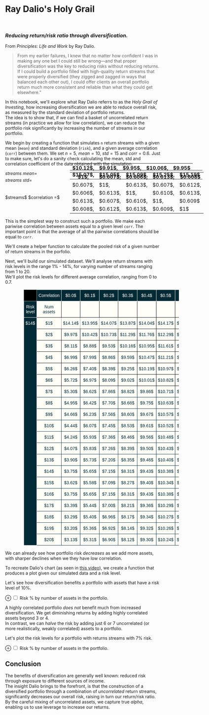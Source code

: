 # Ray Dalio's Holy Grail
<br>

### _Reducing return/risk ratio through diversification._

From _Principles: Life and Work_ by Ray Dalio.

> From my earlier failures, I knew that no matter how confident I was in making any one bet I could still be wrong—and that proper diversification was the key to reducing risks without reducing returns. If I could build a portfolio filled with high-quality return streams that were properly diversified (they zigged and zagged in ways that balanced each other out), I could offer clients an overall portfolio return much more consistent and reliable than what they could get elsewhere.”

In this notebook, we'll explore what Ray Dalio referrs to as the _Holy Grail of Investing_, how increasing diversification we are able to reduce overall risk, as measured by the standard deviation of portfolio returns.  
The idea is to show that, if we can find a basket of uncorrelated return streams (in practice we allow for low correlation), we can reduce the portfolio risk significantly by increasing the number of streams in our portfolio.

We begin by creating a function that simulates `n` return streams with a given mean (`mean`) and standard deviation (`risk`), and a given average correlation (`corr`) between them. We set $n=5$, $mean=10$, $std=15$ and $corr=0.6$.
Just to make sure, let's do a sanity check calculating the mean, std and correlation coefficient of the data obtained with the simulation.

$streams$ $mean =$ 


<table class="matrix" style="margin-top:-55px; margin-left:210px;" >
  <tr>
    <th class="tg-hq8v">$10.12$, <br></th>
    <th class="tg-hq8v">$9.91$, </th>
    <th class="tg-hq8v">$9.95$, <br></th>
    <th class="tg-hq8v">$10.06$, </th>
    <th class="tg-hq8v">$9.95$</th>
  </tr>
</table>

$streams$ $std =$ 


<table class="matrix" style="margin-top:-55px; margin-left:210px;">
  <tr>
    <th class="tg-hq8v">$15.07$, </th>
    <th class="tg-hq8v">$15.05$, <br></th>
    <th class="tg-hq8v">$15.09$, <br></th>
    <th class="tg-hq8v">$15.25$, </th>
    <th class="tg-hq8v">$15.19$</th>
  </tr>
</table>

<br>
</br>
$streams$ $correlation =$

<table  class="matrix" style="margin-top:-90px; margin-left:210px;" >

  <tr>
    <th class="tg-hq8v">$1$, </th>
    <th class="tg-hq8v">$0.607$, </th>
    <th class="tg-hq8v">$0.606$, </th>
    <th class="tg-hq8v">$0.613$, </th>
    <th class="tg-1wza">$0.608$</th>
  </tr>
  <tr>
    <td class="tg-hq8v">$0.607$, </td>
    <td class="tg-hq8v">$1$, </td>
    <td class="tg-hq8v">$0.613$, </td>
    <td class="tg-hq8v">$0.607$, </td>
    <td class="tg-1wza">$0.612$, </td>
  </tr>
  <tr>
    <td class="tg-hq8v">$0.606$, </td>
    <td class="tg-hq8v">$0.613$, </td>
    <td class="tg-hq8v">$1$, </td>
    <td class="tg-ymju">$0.610$, </td>
    <td class="tg-1wza">$0.613$, <br></td>
  </tr>
  <tr>
    <td class="tg-hq8v">$0.613$, <br></td>
    <td class="tg-hq8v">$0.607$, </td>
    <td class="tg-hq8v">$0.610$, </td>
    <td class="tg-hq8v">$1$, </td>
    <td class="tg-1wza">$0.609$</td>
  </tr>
  <tr>
    <td class="tg-1wza">$0.608$, </td>
    <td class="tg-1wza">$0.612$, </td>
    <td class="tg-1wza">$0.613$, </td>
    <td class="tg-1wza">$0.609$, </td>
    <td class="tg-1wza">$1$</td>
  </tr>
  
</table>
 </div>
</div>



This is the simplest way to construct such a portfolio. We make each pariwise correlation between assets equal to a given level `corr`. The important point is that the average of all the pairwise correlations should be equal to `corr`.

We'll create a helper function to calculate the pooled risk of a given number of return streams in the porfolio.


Next, we'll build our simulated dataset. We'll analyse return streams with risk levels in the range $1\%$ - $14\%$, for varying number of streams ranging from 1 to 20.  
We'll plot the risk levels for different average correlation, ranging from $0$ to $0.7$.


<style type="text/css">
.tg1  {border-collapse:collapse;border-spacing:0;border-color:#93a1a1;}
.tg1 td{font-family:Arial, sans-serif;font-size:14px;padding:10px 5px;border-style:solid;border-width:1px;overflow:hidden;word-break:normal;border-color:#93a1a1;color:#002b36;background-color:#fffff8;}
.tg1 th{font-family:Arial, sans-serif;font-size:14px;font-weight:normal;padding:10px 5px;border-style:solid;border-width:1px;overflow:hidden;word-break:normal;border-color:#93a1a1;color:#fffff8;background-color:#657b83;}
.tg1 .tg1-3ggi{background-color:#002b36;border-color:#fffff8;text-align:center;vertical-align:top}
.tg1 .tg1-5xqe{background-color:#000000;text-align:center;vertical-align:top}
.tg1 .tg1-c3ow{border-color:inherit;text-align:center;vertical-align:top}
.tg1 .tg1-wp8o{border-color:#000000;text-align:center;vertical-align:top}
.tg1 .tg1-67im{background-color:#002b36;color:#fffff8;border-color:#fffff8;text-align:center;vertical-align:top}
.tg1 .tg1-lduz{border-color:#002b36;text-align:center;vertical-align:top}
</style>
<table class="tg1" style="margin-left:60px;">
  <tr>
    <th class="tg1-5xqe"></th>
    <th class="tg1-3ggi">Correlation</th>
    <th class="tg1-3ggi">$0.0$</th>
    <th class="tg1-3ggi">$0.1$</th>
    <th class="tg1-3ggi">$0.2$</th>
    <th class="tg1-3ggi">$0.3$</th>
    <th class="tg1-3ggi">$0.4$</th>
    <th class="tg1-3ggi">$0.5$</th>
    <th class="tg1-3ggi">$0.6$</th>
    <th class="tg1-3ggi">$0.7$</th>
  </tr>
  <tr>
    <td class="tg1-67im">Risk level</td>
    <td class="tg1-wp8o">Num assets</td>
    <td class="tg1-wp8o"></td>
    <td class="tg1-wp8o"></td>
    <td class="tg1-wp8o"></td>
    <td class="tg1-wp8o"></td>
    <td class="tg1-wp8o"></td>
    <td class="tg1-wp8o"></td>
    <td class="tg1-wp8o"></td>
    <td class="tg1-wp8o"></td>
  </tr>
  <tr>
    <td class="tg1-67im" rowspan="20">$14$</td>
    <td class="tg1-c3ow">$1$</td>
    <td class="tg1-c3ow">$14.14$</td>
    <td class="tg1-c3ow">$13.95$</td>
    <td class="tg1-c3ow">$14.07$</td>
    <td class="tg1-wp8o">$13.87$</td>
    <td class="tg1-wp8o">$14.04$</td>
    <td class="tg1-wp8o">$14.17$</td>
    <td class="tg1-wp8o">$13.97$</td>
    <td class="tg1-wp8o">$14.08$</td>
  </tr>
  <tr>
    <td class="tg1-wp8o">$2$</td>
    <td class="tg1-wp8o">$9.97$</td>
    <td class="tg1-wp8o">$10.42$</td>
    <td class="tg1-wp8o">$10.73$</td>
    <td class="tg1-wp8o">$11.29$</td>
    <td class="tg1-wp8o">$11.76$</td>
    <td class="tg1-wp8o">$12.29$</td>
    <td class="tg1-wp8o">$12.46$</td>
    <td class="tg1-wp8o">$13.00$</td>
  </tr>
  <tr>
    <td class="tg1-wp8o">$3$</td>
    <td class="tg1-wp8o">$8.11$</td>
    <td class="tg1-wp8o">$8.88$</td>
    <td class="tg1-wp8o">$9.53$</td>
    <td class="tg1-wp8o">$10.16$</td>
    <td class="tg1-wp8o">$10.95$</td>
    <td class="tg1-wp8o">$11.61$</td>
    <td class="tg1-wp8o">$11.94$</td>
    <td class="tg1-wp8o">$12.06$</td>
  </tr>
  <tr>
    <td class="tg1-wp8o">$4$</td>
    <td class="tg1-wp8o">$6.99$</td>
    <td class="tg1-wp8o">$7.99$</td>
    <td class="tg1-wp8o">$8.86$</td>
    <td class="tg1-wp8o">$9.59$</td>
    <td class="tg1-wp8o">$10.47$<br></td>
    <td class="tg1-wp8o">$11.21$</td>
    <td class="tg1-wp8o">$11.66$</td>
    <td class="tg1-wp8o">$12.41$</td>
  </tr>
  <tr>
    <td class="tg1-wp8o">$5$</td>
    <td class="tg1-wp8o">$6.26$</td>
    <td class="tg1-wp8o">$7.40$</td>
    <td class="tg1-wp8o">$8.39$</td>
    <td class="tg1-wp8o">$9.25$</td>
    <td class="tg1-wp8o">$10.19$</td>
    <td class="tg1-wp8o">$10.97$</td>
    <td class="tg1-wp8o">$11.48$</td>
    <td class="tg1-wp8o">$12.31$</td>
  </tr>
  <tr>
    <td class="tg1-wp8o">$6$</td>
    <td class="tg1-wp8o">$5.72$</td>
    <td class="tg1-wp8o">$6.97$</td>
    <td class="tg1-wp8o">$8.09$</td>
    <td class="tg1-wp8o">$9.02$<br></td>
    <td class="tg1-wp8o">$10.01$</td>
    <td class="tg1-wp8o">$10.82$</td>
    <td class="tg1-wp8o">$11.37$</td>
    <td class="tg1-wp8o">$12.23$</td>
  </tr>
  <tr>
    <td class="tg1-lduz">$7$</td>
    <td class="tg1-lduz">$5.30$</td>
    <td class="tg1-lduz">$6.62$</td>
    <td class="tg1-lduz">$7.86$</td>
    <td class="tg1-lduz">$8.82$</td>
    <td class="tg1-lduz">$9.86$</td>
    <td class="tg1-lduz">$10.71$</td>
    <td class="tg1-lduz">$11.32$</td>
    <td class="tg1-lduz">$12.17$</td>
  </tr>
  <tr>
    <td class="tg1-lduz">$8$</td>
    <td class="tg1-lduz">$4.95$</td>
    <td class="tg1-lduz">$6.42$</td>
    <td class="tg1-lduz">$7.70$</td>
    <td class="tg1-lduz">$8.68$</td>
    <td class="tg1-lduz">$9.75$</td>
    <td class="tg1-lduz">$10.63$</td>
    <td class="tg1-lduz">$11.25$</td>
    <td class="tg1-lduz">$12.15$</td>
  </tr>
  <tr>
    <td class="tg1-lduz">$9$</td>
    <td class="tg1-lduz">$4.66$</td>
    <td class="tg1-lduz">$6.23$</td>
    <td class="tg1-lduz">$7.56$</td>
    <td class="tg1-lduz">$8.60$</td>
    <td class="tg1-lduz">$9.67$</td>
    <td class="tg1-lduz">$10.57$</td>
    <td class="tg1-lduz">$11.20$</td>
    <td class="tg1-lduz">$12.13$</td>
  </tr>
  <tr>
    <td class="tg1-lduz">$10$</td>
    <td class="tg1-lduz">$4.44$</td>
    <td class="tg1-lduz">$6.07$</td>
    <td class="tg1-lduz">$7.45$</td>
    <td class="tg1-lduz">$8.53$</td>
    <td class="tg1-lduz">$9.61$</td>
    <td class="tg1-lduz">$10.52$<br></td>
    <td class="tg1-lduz">$11.17$</td>
    <td class="tg1-lduz">$12.08$</td>
  </tr>
  <tr>
    <td class="tg1-lduz">$11$</td>
    <td class="tg1-lduz">$4.24$</td>
    <td class="tg1-lduz">$5.93$</td>
    <td class="tg1-lduz">$7.36$</td>
    <td class="tg1-lduz">$8.46$</td>
    <td class="tg1-lduz">$9.56$</td>
    <td class="tg1-lduz">$10.48$</td>
    <td class="tg1-lduz">$11.13$</td>
    <td class="tg1-lduz">$12.08$</td>
  </tr>
  <tr>
    <td class="tg1-lduz">$12$</td>
    <td class="tg1-lduz">$4.07$</td>
    <td class="tg1-lduz">$5.83$</td>
    <td class="tg1-lduz">$7.26$</td>
    <td class="tg1-lduz">$8.39$</td>
    <td class="tg1-lduz">$9.50$</td>
    <td class="tg1-lduz">$10.43$</td>
    <td class="tg1-lduz">$11.10$</td>
    <td class="tg1-lduz">$12.06$</td>
  </tr>
  <tr>
    <td class="tg1-lduz">$13$</td>
    <td class="tg1-lduz">$3.90$</td>
    <td class="tg1-lduz">$5.73$</td>
    <td class="tg1-lduz">$7.20$</td>
    <td class="tg1-lduz">$8.35$</td>
    <td class="tg1-lduz">$9.46$</td>
    <td class="tg1-lduz">$10.40$</td>
    <td class="tg1-lduz">$11.09$</td>
    <td class="tg1-lduz">$12.05$</td>
  </tr>
  <tr>
    <td class="tg1-lduz">$14$</td>
    <td class="tg1-lduz">$3.75$</td>
    <td class="tg1-lduz">$5.65$</td>
    <td class="tg1-lduz">$7.15$</td>
    <td class="tg1-lduz">$8.31$</td>
    <td class="tg1-lduz">$9.43$</td>
    <td class="tg1-lduz">$10.38$</td>
    <td class="tg1-lduz">$11.07$</td>
    <td class="tg1-lduz">$12.04$</td>
  </tr>
  <tr>
    <td class="tg1-lduz">$15$</td>
    <td class="tg1-lduz">$3.62$</td>
    <td class="tg1-lduz">$5.58$</td>
    <td class="tg1-lduz">$7.09$</td>
    <td class="tg1-lduz">$8.27$</td>
    <td class="tg1-lduz">$9.40$</td>
    <td class="tg1-lduz">$10.34$</td>
    <td class="tg1-lduz">$11.05$</td>
    <td class="tg1-lduz">$12.04$</td>
  </tr>
  <tr>
    <td class="tg1-lduz">$16$</td>
    <td class="tg1-lduz">$3.75$</td>
    <td class="tg1-lduz">$5.65$</td>
    <td class="tg1-lduz">$7.15$</td>
    <td class="tg1-lduz">$8.31$<br></td>
    <td class="tg1-lduz">$9.43$<br></td>
    <td class="tg1-lduz">$10.38$<br></td>
    <td class="tg1-lduz">$11.07$</td>
    <td class="tg1-lduz">$12.04$</td>
  </tr>
  <tr>
    <td class="tg1-lduz">$17$</td>
    <td class="tg1-lduz">$3.39$</td>
    <td class="tg1-lduz">$5.44$</td>
    <td class="tg1-lduz">$7.00$</td>
    <td class="tg1-lduz">$8.21$</td>
    <td class="tg1-lduz">$9.36$</td>
    <td class="tg1-lduz">$10.29$</td>
    <td class="tg1-lduz">$11.00$</td>
    <td class="tg1-lduz">$12.01$</td>
  </tr>
  <tr>
    <td class="tg1-lduz">$18$</td>
    <td class="tg1-lduz">$3.29$</td>
    <td class="tg1-lduz">$5.40$</td>
    <td class="tg1-lduz">$6.96$</td>
    <td class="tg1-lduz">$8.17$</td>
    <td class="tg1-lduz">$9.34$<br></td>
    <td class="tg1-lduz">$10.27$</td>
    <td class="tg1-lduz">$10.99$</td>
    <td class="tg1-lduz">$12.00$<br></td>
  </tr>
  <tr>
    <td class="tg1-lduz">$19$</td>
    <td class="tg1-lduz">$3.20$</td>
    <td class="tg1-lduz">$5.36$</td>
    <td class="tg1-lduz">$6.92$</td>
    <td class="tg1-lduz">$8.14$</td>
    <td class="tg1-lduz">$9.32$</td>
    <td class="tg1-lduz">$10.26$</td>
    <td class="tg1-lduz">$10.98$</td>
    <td class="tg1-lduz">$12.00$</td>
  </tr>
  <tr>
    <td class="tg1-lduz">$20$</td>
    <td class="tg1-lduz">$3.13$</td>
    <td class="tg1-lduz">$5.31$</td>
    <td class="tg1-lduz">$6.90$<br></td>
    <td class="tg1-lduz">$8.12$</td>
    <td class="tg1-lduz">$9.30$<br></td>
    <td class="tg1-lduz">$10.24$</td>
    <td class="tg1-lduz">$10.97$<br></td>
    <td class="tg1-lduz">$11.99$</td>
  </tr>
</table>

We can already see how portfolio risk _decreases_ as we add more assets, with sharper declines when we they have low correlation.

To recreate Dalio's chart (as seen in [this video](https://www.investopedia.com/video/play/ray-dalio-his-portfolio-holy-grail/)), we create a function that produces a plot given our simulated data and a risk level.

Let's see how diversification benefits a portfolio with assets that have a risk level of 10%.

<label for="img1" class="margin-toggle">⊕</label>
<input type="checkbox" id="img1" class="margin-toggle">
<span class="marginnote">Risk % by number of assets in the portfolio.</span>

<div id="altair-viz-62c9e8b76c2948579ccfe6988e4ce696"></div>
<script type="text/javascript">
  (function(spec, embedOpt){
    const outputDiv = document.getElementById("altair-viz-62c9e8b76c2948579ccfe6988e4ce696");
    const paths = {
      "vega": "https://cdn.jsdelivr.net/npm//vega@5?noext",
      "vega-lib": "https://cdn.jsdelivr.net/npm//vega-lib?noext",
      "vega-lite": "https://cdn.jsdelivr.net/npm//vega-lite@4.0.2?noext",
      "vega-embed": "https://cdn.jsdelivr.net/npm//vega-embed@6?noext",
    };

    function loadScript(lib) {
      return new Promise(function(resolve, reject) {
        var s = document.createElement('script');
        s.src = paths[lib];
        s.async = true;
        s.onload = () => resolve(paths[lib]);
        s.onerror = () => reject(`Error loading script: ${paths[lib]}`);
        document.getElementsByTagName("head")[0].appendChild(s);
      });
    }

    function showError(err) {
      outputDiv.innerHTML = `<div class="error" style="color:red;">${err}</div>`;
      throw err;
    }

    function displayChart(vegaEmbed) {
      vegaEmbed(outputDiv, spec, embedOpt)
        .catch(err => showError(`Javascript Error: ${err.message}<br>This usually means there's a typo in your chart specification. See the javascript console for the full traceback.`));
    }

    if(typeof define === "function" && define.amd) {
      requirejs.config({paths});
      require(["vega-embed"], displayChart, err => showError(`Error loading script: ${err.message}`));
    } else if (typeof vegaEmbed === "function") {
      displayChart(vegaEmbed);
    } else {
      loadScript("vega")
        .then(() => loadScript("vega-lite"))
        .then(() => loadScript("vega-embed"))
        .catch(showError)
        .then(() => displayChart(vegaEmbed));
    }
  })({"config": {"view": {"continuousWidth": 400, "continuousHeight": 300}, "background": "#fffff8"}, "layer": [{"mark": "circle", "encoding": {"color": {"type": "nominal", "field": "correlation", "scale": {"scheme": "set2"}}, "opacity": {"value": 0}, "x": {"type": "quantitative", "axis": {"title": "Number of Assets"}, "field": "num_assets"}, "y": {"type": "quantitative", "axis": {"title": "Risk %"}, "field": "risk"}}, "height": 400, "selection": {"selector004": {"type": "single", "on": "mouseover", "fields": ["correlation"], "nearest": true}}, "width": 600}, {"mark": "line", "encoding": {"color": {"type": "nominal", "field": "correlation", "scale": {"scheme": "set2"}}, "size": {"condition": {"value": 1, "selection": {"not": "selector004"}}, "value": 3}, "tooltip": [{"type": "quantitative", "field": "correlation"}], "x": {"type": "quantitative", "axis": {"title": "Number of Assets"}, "field": "num_assets"}, "y": {"type": "quantitative", "axis": {"title": "Risk %"}, "field": "risk"}}}], "data": {"name": "data-654ea9b8ab29015260bc07f42dd80568"}, "$schema": "https://vega.github.io/schema/vega-lite/v4.0.2.json", "datasets": {"data-654ea9b8ab29015260bc07f42dd80568": [{"risk_level": 10, "num_assets": 1, "correlation": 0.0, "risk": 9.988874598041512}, {"risk_level": 10, "num_assets": 1, "correlation": 0.1, "risk": 10.066889536044009}, {"risk_level": 10, "num_assets": 1, "correlation": 0.2, "risk": 9.977686128775623}, {"risk_level": 10, "num_assets": 1, "correlation": 0.3, "risk": 10.238297023582492}, {"risk_level": 10, "num_assets": 1, "correlation": 0.4, "risk": 9.96511439064291}, {"risk_level": 10, "num_assets": 1, "correlation": 0.5, "risk": 9.956549665080548}, {"risk_level": 10, "num_assets": 1, "correlation": 0.6, "risk": 10.017771790633251}, {"risk_level": 10, "num_assets": 1, "correlation": 0.7, "risk": 9.970959330199557}, {"risk_level": 10, "num_assets": 2, "correlation": 0.0, "risk": 7.069624286589143}, {"risk_level": 10, "num_assets": 2, "correlation": 0.1, "risk": 7.484403831854324}, {"risk_level": 10, "num_assets": 2, "correlation": 0.2, "risk": 7.71457643359093}, {"risk_level": 10, "num_assets": 2, "correlation": 0.3, "risk": 8.13424066787885}, {"risk_level": 10, "num_assets": 2, "correlation": 0.4, "risk": 8.396130308848118}, {"risk_level": 10, "num_assets": 2, "correlation": 0.5, "risk": 8.598625671868138}, {"risk_level": 10, "num_assets": 2, "correlation": 0.6, "risk": 8.942893905769102}, {"risk_level": 10, "num_assets": 2, "correlation": 0.7, "risk": 9.153294769453483}, {"risk_level": 10, "num_assets": 3, "correlation": 0.0, "risk": 5.812492322989947}, {"risk_level": 10, "num_assets": 3, "correlation": 0.1, "risk": 6.381655665773931}, {"risk_level": 10, "num_assets": 3, "correlation": 0.2, "risk": 6.8276938034570325}, {"risk_level": 10, "num_assets": 3, "correlation": 0.3, "risk": 7.372087111671548}, {"risk_level": 10, "num_assets": 3, "correlation": 0.4, "risk": 7.751134151202533}, {"risk_level": 10, "num_assets": 3, "correlation": 0.5, "risk": 8.12999913417687}, {"risk_level": 10, "num_assets": 3, "correlation": 0.6, "risk": 8.52797862529422}, {"risk_level": 10, "num_assets": 3, "correlation": 0.7, "risk": 8.894694409671505}, {"risk_level": 10, "num_assets": 4, "correlation": 0.0, "risk": 5.015060723231312}, {"risk_level": 10, "num_assets": 4, "correlation": 0.1, "risk": 5.742681666377761}, {"risk_level": 10, "num_assets": 4, "correlation": 0.2, "risk": 6.27454899529484}, {"risk_level": 10, "num_assets": 4, "correlation": 0.3, "risk": 6.954382564645678}, {"risk_level": 10, "num_assets": 4, "correlation": 0.4, "risk": 7.414982902770195}, {"risk_level": 10, "num_assets": 4, "correlation": 0.5, "risk": 7.881528826127797}, {"risk_level": 10, "num_assets": 4, "correlation": 0.6, "risk": 8.338786169467706}, {"risk_level": 10, "num_assets": 4, "correlation": 0.7, "risk": 8.7702347928734}, {"risk_level": 10, "num_assets": 5, "correlation": 0.0, "risk": 4.503901084763166}, {"risk_level": 10, "num_assets": 5, "correlation": 0.1, "risk": 5.322640160193844}, {"risk_level": 10, "num_assets": 5, "correlation": 0.2, "risk": 5.959644140161698}, {"risk_level": 10, "num_assets": 5, "correlation": 0.3, "risk": 6.662458923546909}, {"risk_level": 10, "num_assets": 5, "correlation": 0.4, "risk": 7.190384583185708}, {"risk_level": 10, "num_assets": 5, "correlation": 0.5, "risk": 7.707624605125377}, {"risk_level": 10, "num_assets": 5, "correlation": 0.6, "risk": 8.22507385452154}, {"risk_level": 10, "num_assets": 5, "correlation": 0.7, "risk": 8.686678410730348}, {"risk_level": 10, "num_assets": 6, "correlation": 0.0, "risk": 4.080931781229849}, {"risk_level": 10, "num_assets": 6, "correlation": 0.1, "risk": 5.027402272489107}, {"risk_level": 10, "num_assets": 6, "correlation": 0.2, "risk": 5.733374634975609}, {"risk_level": 10, "num_assets": 6, "correlation": 0.3, "risk": 6.5124973505972745}, {"risk_level": 10, "num_assets": 6, "correlation": 0.4, "risk": 7.043390723369565}, {"risk_level": 10, "num_assets": 6, "correlation": 0.5, "risk": 7.611410025976708}, {"risk_level": 10, "num_assets": 6, "correlation": 0.6, "risk": 8.136715681555751}, {"risk_level": 10, "num_assets": 6, "correlation": 0.7, "risk": 8.652095170592714}, {"risk_level": 10, "num_assets": 7, "correlation": 0.0, "risk": 3.7559290501571816}, {"risk_level": 10, "num_assets": 7, "correlation": 0.1, "risk": 4.7905931751981115}, {"risk_level": 10, "num_assets": 7, "correlation": 0.2, "risk": 5.586166701460125}, {"risk_level": 10, "num_assets": 7, "correlation": 0.3, "risk": 6.3796495181822985}, {"risk_level": 10, "num_assets": 7, "correlation": 0.4, "risk": 6.939940479199481}, {"risk_level": 10, "num_assets": 7, "correlation": 0.5, "risk": 7.525964962159929}, {"risk_level": 10, "num_assets": 7, "correlation": 0.6, "risk": 8.090047317878604}, {"risk_level": 10, "num_assets": 7, "correlation": 0.7, "risk": 8.589030846790688}, {"risk_level": 10, "num_assets": 8, "correlation": 0.0, "risk": 3.5209238219039465}, {"risk_level": 10, "num_assets": 8, "correlation": 0.1, "risk": 4.621799536355236}, {"risk_level": 10, "num_assets": 8, "correlation": 0.2, "risk": 5.470704126624215}, {"risk_level": 10, "num_assets": 8, "correlation": 0.3, "risk": 6.265974927485572}, {"risk_level": 10, "num_assets": 8, "correlation": 0.4, "risk": 6.866651862945254}, {"risk_level": 10, "num_assets": 8, "correlation": 0.5, "risk": 7.47084194353405}, {"risk_level": 10, "num_assets": 8, "correlation": 0.6, "risk": 8.040815609238301}, {"risk_level": 10, "num_assets": 8, "correlation": 0.7, "risk": 8.556504868793002}, {"risk_level": 10, "num_assets": 9, "correlation": 0.0, "risk": 3.3217042521060813}, {"risk_level": 10, "num_assets": 9, "correlation": 0.1, "risk": 4.48160765076608}, {"risk_level": 10, "num_assets": 9, "correlation": 0.2, "risk": 5.366940943078688}, {"risk_level": 10, "num_assets": 9, "correlation": 0.3, "risk": 6.193538243186635}, {"risk_level": 10, "num_assets": 9, "correlation": 0.4, "risk": 6.8044364199468985}, {"risk_level": 10, "num_assets": 9, "correlation": 0.5, "risk": 7.425386053665795}, {"risk_level": 10, "num_assets": 9, "correlation": 0.6, "risk": 8.02354591428385}, {"risk_level": 10, "num_assets": 9, "correlation": 0.7, "risk": 8.536671526760736}, {"risk_level": 10, "num_assets": 10, "correlation": 0.0, "risk": 3.1567119306035463}, {"risk_level": 10, "num_assets": 10, "correlation": 0.1, "risk": 4.365474872000492}, {"risk_level": 10, "num_assets": 10, "correlation": 0.2, "risk": 5.281784387740449}, {"risk_level": 10, "num_assets": 10, "correlation": 0.3, "risk": 6.130867318188108}, {"risk_level": 10, "num_assets": 10, "correlation": 0.4, "risk": 6.756435420972388}, {"risk_level": 10, "num_assets": 10, "correlation": 0.5, "risk": 7.376794106313596}, {"risk_level": 10, "num_assets": 10, "correlation": 0.6, "risk": 8.005714348837017}, {"risk_level": 10, "num_assets": 10, "correlation": 0.7, "risk": 8.524254175600198}, {"risk_level": 10, "num_assets": 11, "correlation": 0.0, "risk": 3.0130610946136556}, {"risk_level": 10, "num_assets": 11, "correlation": 0.1, "risk": 4.258148879132876}, {"risk_level": 10, "num_assets": 11, "correlation": 0.2, "risk": 5.205746451923322}, {"risk_level": 10, "num_assets": 11, "correlation": 0.3, "risk": 6.065473976197256}, {"risk_level": 10, "num_assets": 11, "correlation": 0.4, "risk": 6.7132917508503205}, {"risk_level": 10, "num_assets": 11, "correlation": 0.5, "risk": 7.345819977818375}, {"risk_level": 10, "num_assets": 11, "correlation": 0.6, "risk": 7.981123111443838}, {"risk_level": 10, "num_assets": 11, "correlation": 0.7, "risk": 8.507237531697914}, {"risk_level": 10, "num_assets": 12, "correlation": 0.0, "risk": 2.8873796661841302}, {"risk_level": 10, "num_assets": 12, "correlation": 0.1, "risk": 4.177522979380948}, {"risk_level": 10, "num_assets": 12, "correlation": 0.2, "risk": 5.139216771945179}, {"risk_level": 10, "num_assets": 12, "correlation": 0.3, "risk": 6.018566564409335}, {"risk_level": 10, "num_assets": 12, "correlation": 0.4, "risk": 6.680031656315569}, {"risk_level": 10, "num_assets": 12, "correlation": 0.5, "risk": 7.3168233134099845}, {"risk_level": 10, "num_assets": 12, "correlation": 0.6, "risk": 7.961891255916454}, {"risk_level": 10, "num_assets": 12, "correlation": 0.7, "risk": 8.491774519632665}, {"risk_level": 10, "num_assets": 13, "correlation": 0.0, "risk": 2.764135313390701}, {"risk_level": 10, "num_assets": 13, "correlation": 0.1, "risk": 4.106413983035421}, {"risk_level": 10, "num_assets": 13, "correlation": 0.2, "risk": 5.09243866410117}, {"risk_level": 10, "num_assets": 13, "correlation": 0.3, "risk": 5.972793133158227}, {"risk_level": 10, "num_assets": 13, "correlation": 0.4, "risk": 6.642530495932471}, {"risk_level": 10, "num_assets": 13, "correlation": 0.5, "risk": 7.306908988328294}, {"risk_level": 10, "num_assets": 13, "correlation": 0.6, "risk": 7.946378979368648}, {"risk_level": 10, "num_assets": 13, "correlation": 0.7, "risk": 8.477244672961966}, {"risk_level": 10, "num_assets": 14, "correlation": 0.0, "risk": 2.671654968599471}, {"risk_level": 10, "num_assets": 14, "correlation": 0.1, "risk": 4.041841420495182}, {"risk_level": 10, "num_assets": 14, "correlation": 0.2, "risk": 5.067300680583676}, {"risk_level": 10, "num_assets": 14, "correlation": 0.3, "risk": 5.943159215257512}, {"risk_level": 10, "num_assets": 14, "correlation": 0.4, "risk": 6.616607437649344}, {"risk_level": 10, "num_assets": 14, "correlation": 0.5, "risk": 7.284738724287593}, {"risk_level": 10, "num_assets": 14, "correlation": 0.6, "risk": 7.924510302821753}, {"risk_level": 10, "num_assets": 14, "correlation": 0.7, "risk": 8.468827933211164}, {"risk_level": 10, "num_assets": 15, "correlation": 0.0, "risk": 2.583072761308214}, {"risk_level": 10, "num_assets": 15, "correlation": 0.1, "risk": 3.9856919992207964}, {"risk_level": 10, "num_assets": 15, "correlation": 0.2, "risk": 5.03651055844854}, {"risk_level": 10, "num_assets": 15, "correlation": 0.3, "risk": 5.9158673048493}, {"risk_level": 10, "num_assets": 15, "correlation": 0.4, "risk": 6.591347608977625}, {"risk_level": 10, "num_assets": 15, "correlation": 0.5, "risk": 7.270793207332615}, {"risk_level": 10, "num_assets": 15, "correlation": 0.6, "risk": 7.914806909737165}, {"risk_level": 10, "num_assets": 15, "correlation": 0.7, "risk": 8.46116642920399}, {"risk_level": 10, "num_assets": 16, "correlation": 0.0, "risk": 2.505774242563774}, {"risk_level": 10, "num_assets": 16, "correlation": 0.1, "risk": 3.9217769114927385}, {"risk_level": 10, "num_assets": 16, "correlation": 0.2, "risk": 5.00595662318927}, {"risk_level": 10, "num_assets": 16, "correlation": 0.3, "risk": 5.890821056858878}, {"risk_level": 10, "num_assets": 16, "correlation": 0.4, "risk": 6.575654506880724}, {"risk_level": 10, "num_assets": 16, "correlation": 0.5, "risk": 7.252791491175006}, {"risk_level": 10, "num_assets": 16, "correlation": 0.6, "risk": 7.901523992655929}, {"risk_level": 10, "num_assets": 16, "correlation": 0.7, "risk": 8.450648633224345}, {"risk_level": 10, "num_assets": 17, "correlation": 0.0, "risk": 2.437052927857563}, {"risk_level": 10, "num_assets": 17, "correlation": 0.1, "risk": 3.88570912715349}, {"risk_level": 10, "num_assets": 17, "correlation": 0.2, "risk": 4.97640250232958}, {"risk_level": 10, "num_assets": 17, "correlation": 0.3, "risk": 5.8680843685405275}, {"risk_level": 10, "num_assets": 17, "correlation": 0.4, "risk": 6.547186518172158}, {"risk_level": 10, "num_assets": 17, "correlation": 0.5, "risk": 7.236600867911784}, {"risk_level": 10, "num_assets": 17, "correlation": 0.6, "risk": 7.894967516107746}, {"risk_level": 10, "num_assets": 17, "correlation": 0.7, "risk": 8.446427182701727}, {"risk_level": 10, "num_assets": 18, "correlation": 0.0, "risk": 2.3753781163983607}, {"risk_level": 10, "num_assets": 18, "correlation": 0.1, "risk": 3.849382600805155}, {"risk_level": 10, "num_assets": 18, "correlation": 0.2, "risk": 4.956903577276406}, {"risk_level": 10, "num_assets": 18, "correlation": 0.3, "risk": 5.85057589155876}, {"risk_level": 10, "num_assets": 18, "correlation": 0.4, "risk": 6.52571418098101}, {"risk_level": 10, "num_assets": 18, "correlation": 0.5, "risk": 7.232532654307521}, {"risk_level": 10, "num_assets": 18, "correlation": 0.6, "risk": 7.894136347354723}, {"risk_level": 10, "num_assets": 18, "correlation": 0.7, "risk": 8.44068263102865}, {"risk_level": 10, "num_assets": 19, "correlation": 0.0, "risk": 2.3130992440658327}, {"risk_level": 10, "num_assets": 19, "correlation": 0.1, "risk": 3.8146657356125204}, {"risk_level": 10, "num_assets": 19, "correlation": 0.2, "risk": 4.931422011015554}, {"risk_level": 10, "num_assets": 19, "correlation": 0.3, "risk": 5.844293815024879}, {"risk_level": 10, "num_assets": 19, "correlation": 0.4, "risk": 6.516342316223013}, {"risk_level": 10, "num_assets": 19, "correlation": 0.5, "risk": 7.223818266627368}, {"risk_level": 10, "num_assets": 19, "correlation": 0.6, "risk": 7.8847964270857585}, {"risk_level": 10, "num_assets": 19, "correlation": 0.7, "risk": 8.43523335682978}, {"risk_level": 10, "num_assets": 20, "correlation": 0.0, "risk": 2.2593578498432185}, {"risk_level": 10, "num_assets": 20, "correlation": 0.1, "risk": 3.7853048094503223}, {"risk_level": 10, "num_assets": 20, "correlation": 0.2, "risk": 4.91259866052523}, {"risk_level": 10, "num_assets": 20, "correlation": 0.3, "risk": 5.828429042274702}, {"risk_level": 10, "num_assets": 20, "correlation": 0.4, "risk": 6.508034002078632}, {"risk_level": 10, "num_assets": 20, "correlation": 0.5, "risk": 7.214790861567079}, {"risk_level": 10, "num_assets": 20, "correlation": 0.6, "risk": 7.883610499854245}, {"risk_level": 10, "num_assets": 20, "correlation": 0.7, "risk": 8.432613065898623}]}}, {"mode": "vega-lite"});
</script>



A highly correlated portfolio _does not_ benefit much from increased diversification. We get diminishing returns by adding highly correlated assets beyond 3 or 4.  
In contrast, we can _halve_ the risk by adding just 6 or 7 uncorrelated (or more realistically, weakly correlated) assets to a portfolio.

Let's plot the risk levels for a portfolio with returns streams with 7% risk.

<label for="img1" class="margin-toggle">⊕</label>
<input type="checkbox" id="img1" class="margin-toggle">
<span class="marginnote">Risk % by number of assets in the portfolio.</span>


<div id="altair-viz-def488cf99c04fe9b15e4e19cdaccbb7"></div>
<script type="text/javascript">
  (function(spec, embedOpt){
    const outputDiv = document.getElementById("altair-viz-def488cf99c04fe9b15e4e19cdaccbb7");
    const paths = {
      "vega": "https://cdn.jsdelivr.net/npm//vega@5?noext",
      "vega-lib": "https://cdn.jsdelivr.net/npm//vega-lib?noext",
      "vega-lite": "https://cdn.jsdelivr.net/npm//vega-lite@4.0.2?noext",
      "vega-embed": "https://cdn.jsdelivr.net/npm//vega-embed@6?noext",
    };

    function loadScript(lib) {
      return new Promise(function(resolve, reject) {
        var s = document.createElement('script');
        s.src = paths[lib];
        s.async = true;
        s.onload = () => resolve(paths[lib]);
        s.onerror = () => reject(`Error loading script: ${paths[lib]}`);
        document.getElementsByTagName("head")[0].appendChild(s);
      });
    }

    function showError(err) {
      outputDiv.innerHTML = `<div class="error" style="color:red;">${err}</div>`;
      throw err;
    }

    function displayChart(vegaEmbed) {
      vegaEmbed(outputDiv, spec, embedOpt)
        .catch(err => showError(`Javascript Error: ${err.message}<br>This usually means there's a typo in your chart specification. See the javascript console for the full traceback.`));
    }

    if(typeof define === "function" && define.amd) {
      requirejs.config({paths});
      require(["vega-embed"], displayChart, err => showError(`Error loading script: ${err.message}`));
    } else if (typeof vegaEmbed === "function") {
      displayChart(vegaEmbed);
    } else {
      loadScript("vega")
        .then(() => loadScript("vega-lite"))
        .then(() => loadScript("vega-embed"))
        .catch(showError)
        .then(() => displayChart(vegaEmbed));
    }
  })({"config": {"view": {"continuousWidth": 400, "continuousHeight": 300}, "background": "#fffff8"}, "layer": [{"mark": "circle", "encoding": {"color": {"type": "nominal", "field": "correlation", "scale": {"scheme": "set2"}}, "opacity": {"value": 0}, "x": {"type": "quantitative", "axis": {"title": "Number of Assets"}, "field": "num_assets"}, "y": {"type": "quantitative", "axis": {"title": "Risk %"}, "field": "risk"}}, "height": 400, "selection": {"selector005": {"type": "single", "on": "mouseover", "fields": ["correlation"], "nearest": true}}, "width": 600}, {"mark": "line", "encoding": {"color": {"type": "nominal", "field": "correlation", "scale": {"scheme": "set2"}}, "size": {"condition": {"value": 1, "selection": {"not": "selector005"}}, "value": 3}, "tooltip": [{"type": "quantitative", "field": "correlation"}], "x": {"type": "quantitative", "axis": {"title": "Number of Assets"}, "field": "num_assets"}, "y": {"type": "quantitative", "axis": {"title": "Risk %"}, "field": "risk"}}}], "data": {"name": "data-08cc901433f19e30375166b9b92d3027"}, "$schema": "https://vega.github.io/schema/vega-lite/v4.0.2.json", "datasets": {"data-08cc901433f19e30375166b9b92d3027": [{"risk_level": 7, "num_assets": 1, "correlation": 0.0, "risk": 7.079464105795791}, {"risk_level": 7, "num_assets": 1, "correlation": 0.1, "risk": 7.001969785463717}, {"risk_level": 7, "num_assets": 1, "correlation": 0.2, "risk": 7.114235218268703}, {"risk_level": 7, "num_assets": 1, "correlation": 0.3, "risk": 7.0585983702203015}, {"risk_level": 7, "num_assets": 1, "correlation": 0.4, "risk": 7.046231201424136}, {"risk_level": 7, "num_assets": 1, "correlation": 0.5, "risk": 7.040076240929961}, {"risk_level": 7, "num_assets": 1, "correlation": 0.6, "risk": 6.965753861122921}, {"risk_level": 7, "num_assets": 1, "correlation": 0.7, "risk": 6.994230272683885}, {"risk_level": 7, "num_assets": 2, "correlation": 0.0, "risk": 4.991670968456456}, {"risk_level": 7, "num_assets": 2, "correlation": 0.1, "risk": 5.160070148653499}, {"risk_level": 7, "num_assets": 2, "correlation": 0.2, "risk": 5.499048036146301}, {"risk_level": 7, "num_assets": 2, "correlation": 0.3, "risk": 5.689172805125513}, {"risk_level": 7, "num_assets": 2, "correlation": 0.4, "risk": 5.860228617837361}, {"risk_level": 7, "num_assets": 2, "correlation": 0.5, "risk": 6.109868811065723}, {"risk_level": 7, "num_assets": 2, "correlation": 0.6, "risk": 6.2492612340203415}, {"risk_level": 7, "num_assets": 2, "correlation": 0.7, "risk": 6.438541416986078}, {"risk_level": 7, "num_assets": 3, "correlation": 0.0, "risk": 4.0707541325588945}, {"risk_level": 7, "num_assets": 3, "correlation": 0.1, "risk": 4.415155405157742}, {"risk_level": 7, "num_assets": 3, "correlation": 0.2, "risk": 4.854858434604212}, {"risk_level": 7, "num_assets": 3, "correlation": 0.3, "risk": 5.146359014554256}, {"risk_level": 7, "num_assets": 3, "correlation": 0.4, "risk": 5.422269317773321}, {"risk_level": 7, "num_assets": 3, "correlation": 0.5, "risk": 5.7270517955416445}, {"risk_level": 7, "num_assets": 3, "correlation": 0.6, "risk": 6.0021082897243945}, {"risk_level": 7, "num_assets": 3, "correlation": 0.7, "risk": 6.238912677114608}, {"risk_level": 7, "num_assets": 4, "correlation": 0.0, "risk": 3.506562262124998}, {"risk_level": 7, "num_assets": 4, "correlation": 0.1, "risk": 3.978963395196149}, {"risk_level": 7, "num_assets": 4, "correlation": 0.2, "risk": 4.501134027838279}, {"risk_level": 7, "num_assets": 4, "correlation": 0.3, "risk": 4.857883697672174}, {"risk_level": 7, "num_assets": 4, "correlation": 0.4, "risk": 5.207047232966782}, {"risk_level": 7, "num_assets": 4, "correlation": 0.5, "risk": 5.577187025388975}, {"risk_level": 7, "num_assets": 4, "correlation": 0.6, "risk": 5.864116970162001}, {"risk_level": 7, "num_assets": 4, "correlation": 0.7, "risk": 6.14025566433462}, {"risk_level": 7, "num_assets": 5, "correlation": 0.0, "risk": 3.1570848790753927}, {"risk_level": 7, "num_assets": 5, "correlation": 0.1, "risk": 3.6917971091833373}, {"risk_level": 7, "num_assets": 5, "correlation": 0.2, "risk": 4.2379028264605605}, {"risk_level": 7, "num_assets": 5, "correlation": 0.3, "risk": 4.67041123639482}, {"risk_level": 7, "num_assets": 5, "correlation": 0.4, "risk": 5.077144491000972}, {"risk_level": 7, "num_assets": 5, "correlation": 0.5, "risk": 5.468483812766686}, {"risk_level": 7, "num_assets": 5, "correlation": 0.6, "risk": 5.786309437605462}, {"risk_level": 7, "num_assets": 5, "correlation": 0.7, "risk": 6.0848191310303354}, {"risk_level": 7, "num_assets": 6, "correlation": 0.0, "risk": 2.8945339902477785}, {"risk_level": 7, "num_assets": 6, "correlation": 0.1, "risk": 3.495203563804925}, {"risk_level": 7, "num_assets": 6, "correlation": 0.2, "risk": 4.082387523047231}, {"risk_level": 7, "num_assets": 6, "correlation": 0.3, "risk": 4.535551393455977}, {"risk_level": 7, "num_assets": 6, "correlation": 0.4, "risk": 4.967789346241509}, {"risk_level": 7, "num_assets": 6, "correlation": 0.5, "risk": 5.389365785318906}, {"risk_level": 7, "num_assets": 6, "correlation": 0.6, "risk": 5.729078684873262}, {"risk_level": 7, "num_assets": 6, "correlation": 0.7, "risk": 6.0520135450705075}, {"risk_level": 7, "num_assets": 7, "correlation": 0.0, "risk": 2.6781400679348035}, {"risk_level": 7, "num_assets": 7, "correlation": 0.1, "risk": 3.3465721555478423}, {"risk_level": 7, "num_assets": 7, "correlation": 0.2, "risk": 3.9648217863636566}, {"risk_level": 7, "num_assets": 7, "correlation": 0.3, "risk": 4.439439774701661}, {"risk_level": 7, "num_assets": 7, "correlation": 0.4, "risk": 4.901545119139352}, {"risk_level": 7, "num_assets": 7, "correlation": 0.5, "risk": 5.338140700826717}, {"risk_level": 7, "num_assets": 7, "correlation": 0.6, "risk": 5.687652723951773}, {"risk_level": 7, "num_assets": 7, "correlation": 0.7, "risk": 6.019669440158399}, {"risk_level": 7, "num_assets": 8, "correlation": 0.0, "risk": 2.4969002497696002}, {"risk_level": 7, "num_assets": 8, "correlation": 0.1, "risk": 3.226204303401534}, {"risk_level": 7, "num_assets": 8, "correlation": 0.2, "risk": 3.8632303404428687}, {"risk_level": 7, "num_assets": 8, "correlation": 0.3, "risk": 4.360880200634228}, {"risk_level": 7, "num_assets": 8, "correlation": 0.4, "risk": 4.847746296064062}, {"risk_level": 7, "num_assets": 8, "correlation": 0.5, "risk": 5.293392185711091}, {"risk_level": 7, "num_assets": 8, "correlation": 0.6, "risk": 5.659301212009281}, {"risk_level": 7, "num_assets": 8, "correlation": 0.7, "risk": 6.009036551188073}, {"risk_level": 7, "num_assets": 9, "correlation": 0.0, "risk": 2.3481716741060605}, {"risk_level": 7, "num_assets": 9, "correlation": 0.1, "risk": 3.1250500624699593}, {"risk_level": 7, "num_assets": 9, "correlation": 0.2, "risk": 3.7891445380870894}, {"risk_level": 7, "num_assets": 9, "correlation": 0.3, "risk": 4.310615118725745}, {"risk_level": 7, "num_assets": 9, "correlation": 0.4, "risk": 4.813802024736416}, {"risk_level": 7, "num_assets": 9, "correlation": 0.5, "risk": 5.259202157963434}, {"risk_level": 7, "num_assets": 9, "correlation": 0.6, "risk": 5.6274551589771855}, {"risk_level": 7, "num_assets": 9, "correlation": 0.7, "risk": 5.988810099446441}, {"risk_level": 7, "num_assets": 10, "correlation": 0.0, "risk": 2.233287425532112}, {"risk_level": 7, "num_assets": 10, "correlation": 0.1, "risk": 3.0377656177058094}, {"risk_level": 7, "num_assets": 10, "correlation": 0.2, "risk": 3.717278667331596}, {"risk_level": 7, "num_assets": 10, "correlation": 0.3, "risk": 4.261765478983779}, {"risk_level": 7, "num_assets": 10, "correlation": 0.4, "risk": 4.775432633435739}, {"risk_level": 7, "num_assets": 10, "correlation": 0.5, "risk": 5.230720733610845}, {"risk_level": 7, "num_assets": 10, "correlation": 0.6, "risk": 5.600194178280576}, {"risk_level": 7, "num_assets": 10, "correlation": 0.7, "risk": 5.979569418566313}, {"risk_level": 7, "num_assets": 11, "correlation": 0.0, "risk": 2.1296021343107787}, {"risk_level": 7, "num_assets": 11, "correlation": 0.1, "risk": 2.9676640885533203}, {"risk_level": 7, "num_assets": 11, "correlation": 0.2, "risk": 3.66283425684514}, {"risk_level": 7, "num_assets": 11, "correlation": 0.3, "risk": 4.21546818706827}, {"risk_level": 7, "num_assets": 11, "correlation": 0.4, "risk": 4.754031672979908}, {"risk_level": 7, "num_assets": 11, "correlation": 0.5, "risk": 5.209105395487776}, {"risk_level": 7, "num_assets": 11, "correlation": 0.6, "risk": 5.581041786179439}, {"risk_level": 7, "num_assets": 11, "correlation": 0.7, "risk": 5.969248715404031}, {"risk_level": 7, "num_assets": 12, "correlation": 0.0, "risk": 2.033635098726067}, {"risk_level": 7, "num_assets": 12, "correlation": 0.1, "risk": 2.9128869052697874}, {"risk_level": 7, "num_assets": 12, "correlation": 0.2, "risk": 3.6215183883438673}, {"risk_level": 7, "num_assets": 12, "correlation": 0.3, "risk": 4.186448639782271}, {"risk_level": 7, "num_assets": 12, "correlation": 0.4, "risk": 4.728842379046725}, {"risk_level": 7, "num_assets": 12, "correlation": 0.5, "risk": 5.19000658749401}, {"risk_level": 7, "num_assets": 12, "correlation": 0.6, "risk": 5.567982650143887}, {"risk_level": 7, "num_assets": 12, "correlation": 0.7, "risk": 5.963569182635211}, {"risk_level": 7, "num_assets": 13, "correlation": 0.0, "risk": 1.9507716069466354}, {"risk_level": 7, "num_assets": 13, "correlation": 0.1, "risk": 2.8695648994209653}, {"risk_level": 7, "num_assets": 13, "correlation": 0.2, "risk": 3.5936042653736506}, {"risk_level": 7, "num_assets": 13, "correlation": 0.3, "risk": 4.159165234095877}, {"risk_level": 7, "num_assets": 13, "correlation": 0.4, "risk": 4.708090508205426}, {"risk_level": 7, "num_assets": 13, "correlation": 0.5, "risk": 5.175388998298038}, {"risk_level": 7, "num_assets": 13, "correlation": 0.6, "risk": 5.55460638969435}, {"risk_level": 7, "num_assets": 13, "correlation": 0.7, "risk": 5.9567317185433994}, {"risk_level": 7, "num_assets": 14, "correlation": 0.0, "risk": 1.885468444262976}, {"risk_level": 7, "num_assets": 14, "correlation": 0.1, "risk": 2.8303763022484305}, {"risk_level": 7, "num_assets": 14, "correlation": 0.2, "risk": 3.5700674841567266}, {"risk_level": 7, "num_assets": 14, "correlation": 0.3, "risk": 4.145070483067351}, {"risk_level": 7, "num_assets": 14, "correlation": 0.4, "risk": 4.6900039871428225}, {"risk_level": 7, "num_assets": 14, "correlation": 0.5, "risk": 5.158491875728092}, {"risk_level": 7, "num_assets": 14, "correlation": 0.6, "risk": 5.543921179383785}, {"risk_level": 7, "num_assets": 14, "correlation": 0.7, "risk": 5.949810338182597}, {"risk_level": 7, "num_assets": 15, "correlation": 0.0, "risk": 1.8152425509032288}, {"risk_level": 7, "num_assets": 15, "correlation": 0.1, "risk": 2.7930824071560845}, {"risk_level": 7, "num_assets": 15, "correlation": 0.2, "risk": 3.5417440718585547}, {"risk_level": 7, "num_assets": 15, "correlation": 0.3, "risk": 4.1198330851276594}, {"risk_level": 7, "num_assets": 15, "correlation": 0.4, "risk": 4.675721786377278}, {"risk_level": 7, "num_assets": 15, "correlation": 0.5, "risk": 5.149742481371259}, {"risk_level": 7, "num_assets": 15, "correlation": 0.6, "risk": 5.534458110521681}, {"risk_level": 7, "num_assets": 15, "correlation": 0.7, "risk": 5.94810808670645}, {"risk_level": 7, "num_assets": 16, "correlation": 0.0, "risk": 1.7570516919356627}, {"risk_level": 7, "num_assets": 16, "correlation": 0.1, "risk": 2.7571036725576814}, {"risk_level": 7, "num_assets": 16, "correlation": 0.2, "risk": 3.521188019985128}, {"risk_level": 7, "num_assets": 16, "correlation": 0.3, "risk": 4.100962909664397}, {"risk_level": 7, "num_assets": 16, "correlation": 0.4, "risk": 4.666949443020912}, {"risk_level": 7, "num_assets": 16, "correlation": 0.5, "risk": 5.13904163298413}, {"risk_level": 7, "num_assets": 16, "correlation": 0.6, "risk": 5.520196189827978}, {"risk_level": 7, "num_assets": 16, "correlation": 0.7, "risk": 5.941219995350202}, {"risk_level": 7, "num_assets": 17, "correlation": 0.0, "risk": 1.7039115682012602}, {"risk_level": 7, "num_assets": 17, "correlation": 0.1, "risk": 2.7282850380444215}, {"risk_level": 7, "num_assets": 17, "correlation": 0.2, "risk": 3.5066641365339764}, {"risk_level": 7, "num_assets": 17, "correlation": 0.3, "risk": 4.08345214676821}, {"risk_level": 7, "num_assets": 17, "correlation": 0.4, "risk": 4.650851636071404}, {"risk_level": 7, "num_assets": 17, "correlation": 0.5, "risk": 5.126467465379457}, {"risk_level": 7, "num_assets": 17, "correlation": 0.6, "risk": 5.5094202401111065}, {"risk_level": 7, "num_assets": 17, "correlation": 0.7, "risk": 5.936855748278328}, {"risk_level": 7, "num_assets": 18, "correlation": 0.0, "risk": 1.6527586454416792}, {"risk_level": 7, "num_assets": 18, "correlation": 0.1, "risk": 2.710077089293083}, {"risk_level": 7, "num_assets": 18, "correlation": 0.2, "risk": 3.490554726656233}, {"risk_level": 7, "num_assets": 18, "correlation": 0.3, "risk": 4.069826627327732}, {"risk_level": 7, "num_assets": 18, "correlation": 0.4, "risk": 4.640756076692054}, {"risk_level": 7, "num_assets": 18, "correlation": 0.5, "risk": 5.124269776721228}, {"risk_level": 7, "num_assets": 18, "correlation": 0.6, "risk": 5.501914217374313}, {"risk_level": 7, "num_assets": 18, "correlation": 0.7, "risk": 5.933292227106985}, {"risk_level": 7, "num_assets": 19, "correlation": 0.0, "risk": 1.6104422480341252}, {"risk_level": 7, "num_assets": 19, "correlation": 0.1, "risk": 2.6833242690264765}, {"risk_level": 7, "num_assets": 19, "correlation": 0.2, "risk": 3.472550419283725}, {"risk_level": 7, "num_assets": 19, "correlation": 0.3, "risk": 4.052498051624683}, {"risk_level": 7, "num_assets": 19, "correlation": 0.4, "risk": 4.637124667292083}, {"risk_level": 7, "num_assets": 19, "correlation": 0.5, "risk": 5.120941555952021}, {"risk_level": 7, "num_assets": 19, "correlation": 0.6, "risk": 5.501427890177202}, {"risk_level": 7, "num_assets": 19, "correlation": 0.7, "risk": 5.929188400043958}, {"risk_level": 7, "num_assets": 20, "correlation": 0.0, "risk": 1.5720139795487094}, {"risk_level": 7, "num_assets": 20, "correlation": 0.1, "risk": 2.661200400258242}, {"risk_level": 7, "num_assets": 20, "correlation": 0.2, "risk": 3.4595202718558524}, {"risk_level": 7, "num_assets": 20, "correlation": 0.3, "risk": 4.046230647021512}, {"risk_level": 7, "num_assets": 20, "correlation": 0.4, "risk": 4.6297860615575495}, {"risk_level": 7, "num_assets": 20, "correlation": 0.5, "risk": 5.112604852697898}, {"risk_level": 7, "num_assets": 20, "correlation": 0.6, "risk": 5.499322778363281}, {"risk_level": 7, "num_assets": 20, "correlation": 0.7, "risk": 5.924732915682491}]}}, {"mode": "vega-lite"});
</script>



## Conclusion

The benefits of diversification are generally well known: reduced risk through exposure to different sources of income.  
The insight Dalio brings to the forefront, is that the construction of a diversified portfolio through a combination of _uncorrelated_ return streams, significantly decreases our overall risk, raising in turn our return/risk ratio. By the careful mixing of uncorrelated assets, we capture true _alpha_, enabling us to use leverage to increase our returns.

